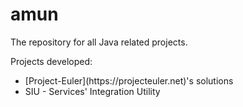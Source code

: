 # amun

The repository for all Java related projects.

<p>Projects developed:</p>

<ul>
<li>[Project-Euler](https://projecteuler.net)'s solutions</li>
<li>SIU - Services' Integration Utility</li>
</ul>


